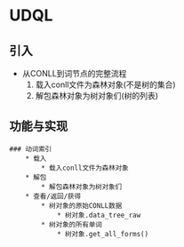 # UDQL
## 引入
* 从CONLL到词节点的完整流程
	1. 载入conll文件为森林对象(不是树的集合)
	2. 解包森林对象为树对象们(树的列表)

## 功能与实现
	### 动词索引
		* 载入
			* 载入conll文件为森林对象
		* 解包
			* 解包森林对象为树对象们
		* 查看/返回/获得
			* 树对象的原始CONLL数据
				* 树对象.data_tree_raw
			* 树对象的所有单词
				* 树对象.get_all_forms()
